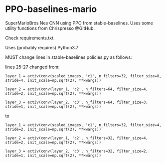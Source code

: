 # PPO-baselines-mario
SuperMarioBros Nes CNN using PPO from stable-baselines.
Uses some utility functions from Chrispresso @GitHub.

Check requirements.txt.

Uses (probably requires) Python3.7

MUST change lines in stable-baselines policies.py as follows:

lines 25-27 changed from:

    layer_1 = activ(conv(scaled_images, 'c1', n_filters=32, filter_size=8, stride=4, init_scale=np.sqrt(2), **kwargs))
    
    layer_2 = activ(conv(layer_1, 'c2', n_filters=64, filter_size=4, stride=2, init_scale=np.sqrt(2), **kwargs))
    
    layer_3 = activ(conv(layer_2, 'c3', n_filters=64, filter_size=3, stride=1, init_scale=np.sqrt(2), **kwargs))
    
to 

    layer_1 = activ(conv(scaled_images, 'c1', n_filters=32, filter_size=4, stride=2, init_scale=np.sqrt(2), **kwargs))
    
    layer_2 = activ(conv(layer_1, 'c2', n_filters=32, filter_size=4, stride=2, init_scale=np.sqrt(2), **kwargs))
    
    layer_3 = activ(conv(layer_2, 'c3', n_filters=32, filter_size=2, stride=1, init_scale=np.sqrt(2), **kwargs))
    
